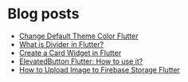 # Blog posts
<!-- BLOG-POST-LIST:START -->
- [Change Default Theme Color Flutter](https://flutterflux.com/change-default-theme-color-flutter/)
- [What is Divider in Flutter?](https://flutterflux.com/what-is-divider-in-flutter/)
- [Create a Card Widget in Flutter](https://flutterflux.com/create-a-card-widget-in-flutter/)
- [ElevatedButton Flutter: How to use it?](https://flutterflux.com/elevatedbutton-flutter-how-to-use-it/)
- [How to Upload Image to Firebase Storage Flutter](https://flutterflux.com/how-to-upload-image-to-firebase-storage-flutter/)
<!-- BLOG-POST-LIST:END -->